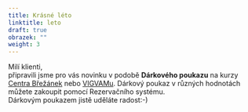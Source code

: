 ```yaml
---
title: Krásné léto
linktitle: leto
draft: true
obrazek: ""
weight: 3
---
```


Milí klienti,  
připravili jsme pro vás novinku v podobě **Dárkového poukazu** na kurzy [Centra Břežánek](https://brezanek.webooker.eu/Courses?semesterID=10633) nebo [VIGVAMu](https://vigvam.webooker.eu/Courses?semesterID=10634). Dárkový poukaz v různých hodnotách můžete zakoupit pomocí Rezervačního systému.  
Dárkovým poukazem jistě uděláte radost:-)
